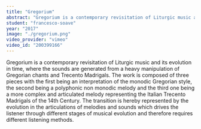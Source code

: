 ```yaml
---
title: "Gregorium"
abstract: "Gregorium is a contemporary revisitation of Liturgic music and its evolution in time"
student: "francesco-soave"
year: "2017"
image: "./gregorium.png"
video_provider: "vimeo"
video_id: "200399166"
---
```

Gregorium is a contemporary revisitation of Liturgic music and its evolution in time, where the sounds are generated from a heavy manipulation of Gregorian chants and Trecento Madrigals. The work is composed of three pieces with the first being an interpretation of the monodic Gregorian style, the second being a polyphonic non monodic melody and the third one being a more complex and articulated melody representing the Italian Trecento Madrigals of the 14th Century.
The transition is hereby represented by the evolution in the articulations of melodies and sounds which drives the listener through different stages of musical evolution and therefore requires different listening methods.